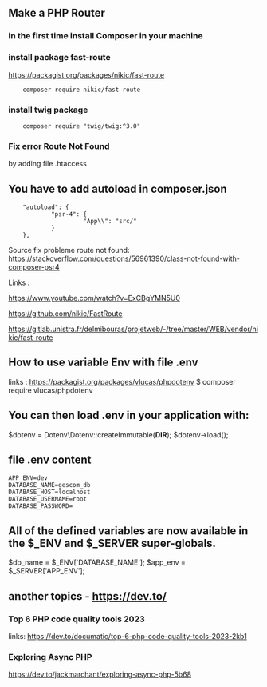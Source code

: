 ## Make a PHP Router


### in the first time install Composer in your machine

### install package fast-route 

https://packagist.org/packages/nikic/fast-route

        composer require nikic/fast-route


### install twig package

        composer require "twig/twig:^3.0"

### Fix error Route Not Found

by adding file .htaccess


## You have to add autoload in composer.json

        "autoload": {
                "psr-4": {
                         "App\\": "src/"
                }
        },

Source fix probleme route not found: https://stackoverflow.com/questions/56961390/class-not-found-with-composer-psr4

Links :

https://www.youtube.com/watch?v=ExCBgYMN5U0

https://github.com/nikic/FastRoute

https://gitlab.unistra.fr/delmibouras/projetweb/-/tree/master/WEB/vendor/nikic/fast-route


## How to use variable Env with file .env
links : https://packagist.org/packages/vlucas/phpdotenv
        $ composer require vlucas/phpdotenv

## You can then load .env in your application with:

$dotenv = Dotenv\Dotenv::createImmutable(__DIR__);
$dotenv->load();

## file .env content

    APP_ENV=dev
    DATABASE_NAME=gescom_db
    DATABASE_HOST=localhost
    DATABASE_USERNAME=root
    DATABASE_PASSWORD=

## All of the defined variables are now available in the $_ENV and $_SERVER super-globals.

$db_name = $_ENV['DATABASE_NAME'];
$app_env = $_SERVER['APP_ENV'];


## another topics - https://dev.to/

### Top 6 PHP code quality tools 2023
links: https://dev.to/documatic/top-6-php-code-quality-tools-2023-2kb1

### Exploring Async PHP
https://dev.to/jackmarchant/exploring-async-php-5b68
